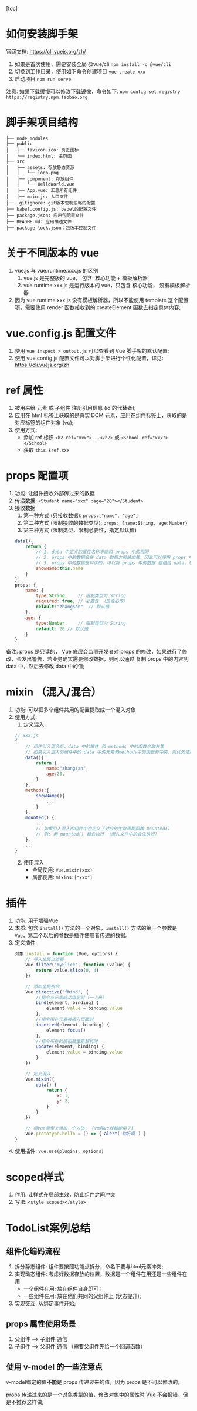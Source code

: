 [toc]

# 如何安装脚手架

官网文档: https://cli.vuejs.org/zh/

1. 如果是首次使用，需要安装全局 @vue/cli
    `npm install -g @vue/cli`
2. 切换到工作目录，使用如下命令创建项目
    `vue create xxx`
3. 启动项目
    `npm run serve`

注意: 如果下载缓慢可以修改下载镜像，命令如下:
    `npm config set registry https://registry.npm.taobao.org`


# 脚手架项目结构

```
├── node_modules 
├── public
│   ├── favicon.ico: 页签图标
│   └── index.html: 主页面
├── src
│   ├── assets: 存放静态资源
│   │   └── logo.png
│   │── component: 存放组件
│   │   └── HelloWorld.vue
│   │── App.vue: 汇总所有组件
│   │── main.js: 入口文件
├── .gitignore: git版本管制忽略的配置
├── babel.config.js: babel的配置文件
├── package.json: 应用包配置文件 
├── README.md: 应用描述文件
├── package-lock.json：包版本控制文件

```

# 关于不同版本的 vue

1. vue.js 与 vue.runtime.xxx.js 的区别
    1. vue.js 是完整版的 vue， 包含: 核心功能 + 模板解析器
    2. vue.runtime.xxx.js 是运行版本的 vue，只包含 核心功能， 没有模板解析器
2. 因为 vue.runtime.xxx.js 没有模板解析器，所以不能使用 template 这个配置项，需要使用 render 函数接收到的 createElement 函数去指定具体内容;


# vue.config.js 配置文件

1. 使用 `vue inspect > output.js` 可以查看到 Vue 脚手架的默认配置;
2. 使用 vue.config.js 配置文件可以对脚手架进行个性化配置，详见: https://cli.vuejs.org/zh

# ref 属性

1. 被用来给 元素 或 子组件 注册引用信息 (id 的代替者);
2. 应用在 html 标签上获取的是真实 DOM 元素，应用在组件标签上，获取的是对应标签的组件对象 (vc);
3. 使用方式:
    - 添加 ref 标识 `<h2 ref="xxx">...</h2>` 或 `<School ref="xxx"></School>`
    - 获取 `this.$ref.xxx`

# props 配置项

1. 功能: 让组件接收外部传过来的数据
2. 传递数据: `<Student name="xxx" :age="20"></Student>`
3. 接收数据
    1. 第一种方式 (只接收数据): `props:["name", "age"]`
    2. 第二种方式 (限制接收的数据类型): `props: {name:String, age:Number}`
    3. 第三种方式 (限制类型，限制必要性，指定默认值)
    ```js
    data(){
        return {
            // 1. data 中定义的属性名称不能和 props 中的相同
            // 2. props 中的数据会在 data 数据之前被加载，因此可以使用 props 中的数据给 data 中的字段赋值
            // 3. props 中的数据是只读的，可以将 props 中的数据 赋值给 data，然后使用data中的数据去显示和操作
            showName:this.name
        }
    }
    props: {
        name: {
            type:String,    // 限制类型为 String
            required: true, // 必要性 （是否必传）
            default:"zhangsan"  // 默认值
        },
        age: {
            type:Number,    // 限制类型为 String
            default: 20 // 默认值
        }
    }
    ```

备注: props 是只读的， Vue 底层会监测开发者对 props 的修改，如果进行了修改，会发出警告，若业务确实需要修改数据，则可以通过 复制 props 中的内容到 data 中，然后去修改 data 中的值;


# mixin （混入/混合）

1. 功能: 可以把多个组件共用的配置提取成一个混入对象
2. 使用方式:
    1. 定义混入
    ```js
    // xxx.js
    {
        // 组件引入混合后，data 中的属性 和 methods 中的函数会取并集
        // 如果引入混入的组件中的 data 中的元素和methods中的函数有冲突，则优先使用 组件中的冲突属性/函数
        data(){
            return {
                name:"zhangsan",
                age:20,
            }
        },
        methods:{
            showName(){
                ...
            }
        },
        mounted() {
            ....
            // 如果引入混入的组件中也定义了对应的生命周期函数 mounted()
            // 则: 两 mounted() 都会执行 （混入文件中的会先执行）
        }，
        ...
    }
    ```
    2. 使用混入
        - 全局使用: `Vue.mixin(xxx)`
        - 局部使用: `mixins:["xxx"]`


# 插件

1. 功能: 用于增强Vue
2. 本质: 包含 `install()` 方法的一个对象，`install()` 方法的第一个参数是 `Vue`，第二个以后的参数是插件使用者传递的数据。
3. 定义插件:
    ```js
    对象.install = function (Vue, options) {
        // 导入全局过滤器
        Vue.filter("mySlice", function (value) {
            return value.slice(0, 4)
        })

        // 添加全局指令
        Vue.directive("fbind", {
            //指令与元素成功绑定时（一上来）
            bind(element, binding) {
                element.value = binding.value
            },
            //指令所在元素被插入页面时
            inserted(element, binding) {
                element.focus()
            },
            //指令所在的模板被重新解析时
            update(element, binding) {
                element.value = binding.value
            }
        })

        // 定义混入
        Vue.mixin({
            data() {
                return {
                    x: 1,
                    y: 2,
                }
            }
        })

        // 给Vue原型上添加一个方法， (vm和vc就都能用了)
        Vue.prototype.hello = () => { alert('你好啊') }
    }
    ```
4. 使用插件: `Vue.use(plugins, options)`

# scoped样式

1. 作用: 让样式在局部生效，防止组件之间冲突
2. 写法: `<style scoped></style>`

# TodoList案例总结

## 组件化编码流程

1. 拆分静态组件: 组件要按照功能点拆分，命名不要与html元素冲突;
2. 实现动态组件: 考虑好数据存放的位置，数据是一个组件在用还是一些组件在用
    - 一个组件在用: 放在组件自身即可；
    - 一些组件在用: 放在他们共同的父组件上 (状态提升);
3. 实现交互: 从绑定事件开始;

## props 属性使用场景

1. 父组件 ==> 子组件 通信
2. 子组件 ==> 父组件 通信 （需要父组件先给一个回调函数）

## 使用 v-model 的一些注意点

v-model绑定的值**不能**是 props 传递过来的值，因为 props 是不可以修改的;

props 传递过来的是一个对象类型的值，修改对象中的属性时 Vue 不会报错，但是不推荐这样做;




